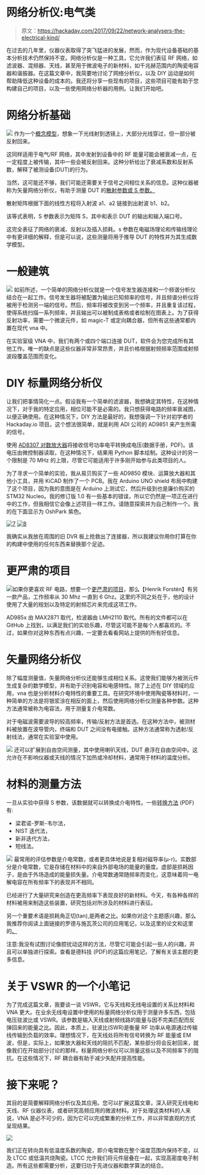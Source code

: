 # 网络分析仪:电气类

> 原文：<https://hackaday.com/2017/09/22/network-analysers-the-electrical-kind/>

在过去的几年里，仪器仪表取得了突飞猛进的发展，然而，作为现代设备基础的基本分析技术仍然保持不变。网络分析仪是一种工具，它允许我们表征 RF 网络，如滤波器、混频器、天线，甚至用于微波电子的新材料，如千兆赫范围内的陶瓷电容器和谐振器。在这篇文章中，我简要地讨论了网络分析仪，以及 DIY 运动是如何帮助降低这种设备的成本的。我还将分享一些现有的项目，这些项目可能有助于您构建自己的项目，以及一些使用网络分析器的用例。让我们开始吧。

# 网络分析基础

[![](img/87bbb4c5e495d799e7c0103dc25abb00.png)](https://hackaday.com/wp-content/uploads/2017/09/network-anal-reflect.png) 作为一个[概念模型](http://www.ni.com/white-paper/11640/en/)，想象一下光线射到透镜上，大部分光线穿过，但一部分被反射回来。

这同样适用于电气/RF 网络，其中发射到设备中的 RF 能量可能会被衰减一点，在一定程度上被传输，其中一些会被反射回来。这种分析给出了衰减系数和反射系数，解释了被测设备(DUT)的行为。

当然，这可能还不够，我们可能还需要关于信号之间相位关系的信息。这种仪器被称为矢量网络分析仪，有助于测量 DUT 的[散射参数或 S 参数。](http://labrf.av.it.pt/Data/Manuais%20&%20Tutoriais/40b%20-%20VNA%20-%20ZVB20/CD/documents/Help_Files/WebHelp_ZVT/System_Overview/Measurement_Parameters/S-Parameters.htm)

散射矩阵根据下面的线性方程将入射波 a1、a2 链接到出射波 b1、b2。

该等式表明，S 参数表示为矩阵 S，其中和表示 DUT 的输出和输入端口号。

这完全表征了网络的衰减、反射以及插入损耗。s 参数在电磁场理论和传输线理论中有更详细的解释，但是可以说，这些测量将用于推导 DUT 的特性并为其生成数学模型。

# 一般建筑

[![](img/22334a9421b6d3cfda9c2030ea39a334.png)](https://hackaday.com/wp-content/uploads/2017/09/5_hd2.png) 如前所述，一个简单的网络分析仪就是一个信号发生器连接和一个频谱分析仪结合在一起工作。信号发生器将被配置为输出已知频率的信号，并且频谱分析仪将被用于检测另一端的信号。然后，频率将被改变到另一个频率，并且重复该过程，使得系统扫描一系列频率，并且输出可以被制成表格或者绘制在图表上。为了获得反射功率，需要一个微波元件，如 magic-T 或定向耦合器，但所有这些通常都内置在现代 vna 中。

在实验室级 VNA 中，我们有两个或四个端口连接 DUT，软件会为您完成所有其他工作。唯一的缺点是这些仪器非常非常昂贵，并且价格根据射频频率范围或射频波段覆盖范围而变化。

# DIY 标量网络分析仪

让我们把事情简化一点。假设我有一个简单的滤波器，我想确定其特性，在这种情况下，对于我的特定应用，相位可能不是必需的。我只想获得电路的频率衰减图，以便正确使用。在这种情况下，DIY 方法是最好的，我想强调一下针对初学者的 Hackaday.io 项目。这个想法很简单，就是利用 ADI 公司的 AD9851 来产生所需的信号。

使用 [AD8307 对数放大器](http://www.analog.com/media/en/technical-documentation/data-sheets/AD8307.pdf)将接收信号功率电平转换成电压(数据手册，PDF)。该电压由微控制器读取，在这种情况下，结果用 Python 脚本绘制。这种设计的另一个限制是 70 MHz 的上限，尽管它可能适用于许多刚开始参与此类项目的人。

为了寻求一个简单的实验，我从易贝购买了一些 AD9850 模块、运算放大器和其他小工具，并用 KiCAD 制作了一个 PCB。我在 Arduino UNO shield 布局中构建了这个项目，因为我的意图是在 Arduino 上测试它，然后升级到也是廉价购买的 STM32 Nucleo。我的修订版 1.0 有一些基本的错误，所以它仍然是一项正在进行中的工作，但我相信它会像上述项目一样工作。请随意探索并为自己制作一个。我的在下面显示为 OshPark 紫色。

 [![7](img/2599f2363e041be0dc414280a1098874.png "7")](https://hackaday.com/2017/09/22/network-analysers-the-electrical-kind/7-13/)  [![8](img/fc55f129d27032e11d442826e143d696.png "8")](https://hackaday.com/2017/09/22/network-analysers-the-electrical-kind/8-13/) 

我确实从我放在周围的旧 DVR 板上抢救出了连接器，所以我建议你用你打算在你的构建中使用的任何东西来替换那个足迹。

# 更严肃的项目

![](img/711da51be4d6b56b6d342b2b519ab1da.png)如果你更喜欢 RF 电路，想要一个[更严肃的项目](http://hforsten.com/cheap-homemade-30-mhz-6-ghz-vector-network-analyzer.html)，那么【Henrik Forstén】有另一款产品，工作频率从 30 Mhz 一直到 6 Ghz。这里的不同之处在于，他的设计使用了大量的规划以及特定的射频芯片来完成这项工作。

AD985x 由 MAX2871 取代，检波器由 LMH2110 取代。所有的文件都可以在 GitHub 上找到，以满足我们的实验乐趣，尽管这可能不是每个人都喜欢的。不过，如果你对这种东西有点兴趣，一定要去看看网站上提供的所有好信息。

# 矢量网络分析仪

除了幅度测量值，矢量网络分析仪还能够生成相位关系。这使我们能够为被测元件生成复杂的数学模型，并有助于识别电容和电感特性。除了上述在 DIY 领域的应用，vna 也是分析材料介电特性的重要工具。在研究环境中使用陶瓷等材料时，一种简单的方法是将银浆涂在相反的面上，然后使用网络分析仪测量各种参数。这种方法通常被称为电容法，用于测量复介电常数。

对于电磁波需要波导的较高频率，传输/反射方法是首选。在这种方法中，被测材料被放置在波导管内，终端和 DUT 之间没有电接触。这种方法通常称为透射/反射线法，通常在实验室中使用。

[![](img/40144345c6b0f28abdfb2eb4c79561d2.png)](https://hackaday.com/wp-content/uploads/2017/09/91.png) 还可以扩展到自由空间测量，其中使用喇叭天线，DUT 悬浮在自由空间中。这允许在不影响仪器或天线的情况下加热或冷却材料，通常用于材料的温度分析。

# 材料的测量方法

一旦从实验中获得 S 参数，该数据就可以转换成介电特性。一些[转换方法](https://cdn.rohde-schwarz.com/pws/dl_downloads/dl_application/00aps_undefined/RAC-0607-0019_1_5E.pdf) (PDF)有:

*   梁君诺-罗斯-韦尔法，
*   NIST 迭代法，
*   新非迭代方法，
*   短线法。

[![](img/68ddd8290622226f4f13227c48c6cff9.png)](https://hackaday.com/wp-content/uploads/2017/09/10_hd3.png) 最常用的评估参数是介电常数，或者更具体地说是复相对磁导率(μ-r)。实数部分是介电常数，它是存储在材料中的来自外部电场的能量的量度。虚部是损耗因子，是由于外场造成的能量损失量。介电常数通常随频率而变化，这意味着同一电解电容在所有频率下的表现并不相同。

已经进行了大量研究来创造在更高频率下表现良好的新材料。今天，有各种各样的材料被用来制造这些装置，研究包括对所涉及的材料进行表征。

另一个重要术语是损耗角正切(tan),是两者之比。如果你对这个主题感兴趣，那么我推荐你阅读上面链接的罗德与施瓦茨公司的应用笔记，以及这里的论文和这里的[。](http://www.sciencedirect.com/science/article/pii/S1434841106000379)

注意:我没有试图讨论像腔扰动这样的方法，尽管它可能会引起一些人的兴趣，并且可以单独进行探索。查看是德科技 (PDF)的这篇应用笔记，了解有关该主题的更多信息。

# 关于 VSWR 的一个小笔记

为了完成这篇文章，我要谈一谈 VSWR，它与天线和无线电设置的关系比材料和 VNA 更大。在业余无线电设置中使用的标量网络分析仪用于测量许多东西，包括电压驻波比或 VSWR。该参数是输入天线或射频线路的能量与因不完美匹配而反弹回来的能量之比。因此，本质上，驻波比(SWR)是衡量 RF 功率从电源通过传输线传输到负载的效率。理想情况下，在天线处将所有信号转换为 RF 能量或 EM 波，但是，实际上，如果放大器和天线的阻抗不匹配，某些部分将会反射回来，就像我们在开始部分讨论的那样。标量网络分析仪可以测量这些以及不同频率下的阻抗。在这些情况下，RF 耦合器有助于减少失配并提高性能。

# 接下来呢？

其目的是简要解释网络分析仪及其应用。您可以扩展这篇文章，深入研究无线电和天线、RF 仪器仪表，或者研究高频应用的微波材料。对于处理这类材料的人来说，VNA 是必不可少的，因为它可以完成繁重的分析工作，并以非常直观的方式呈现结果。

![](img/bedb4169a49da5a93c7b83767439ffdc.png)

我们正在转向具有低温度系数的陶瓷，即介电常数在整个温度范围内保持不变，以及 LTCC 或低温共烧陶瓷。LTCC 允许我们将元件层叠在一起，实现高密度电子制造。所有这些都需要分析，这要归功于先进仪器和数学算法的结合。